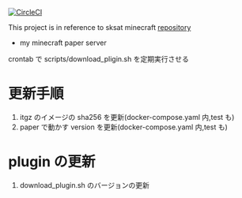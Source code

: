 [![CircleCI](https://dl.circleci.com/status-badge/img/gh/dairin007/mc_paper_server/tree/master.svg?style=svg)](https://dl.circleci.com/status-badge/redirect/gh/dairin007/mc_paper_server/tree/master)

This project is in reference to sksat minecraft [repository](https://github.com/sksat/mc.yohane.su)

- my minecraft paper server

crontab で scripts/download_pligin.sh を定期実行させる

# 更新手順

1. itgz のイメージの sha256 を更新(docker-compose.yaml 内,test も)
2. paper で動かす version を更新(docker-compose.yaml 内,test も)

# plugin の更新

1. download_plugin.sh のバージョンの更新
